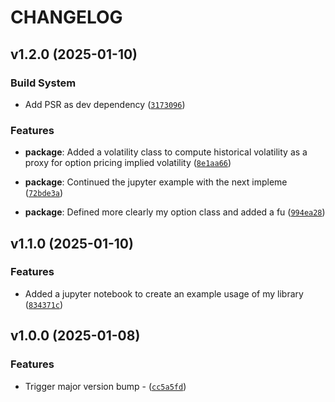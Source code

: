 # CHANGELOG


## v1.2.0 (2025-01-10)

### Build System

- Add PSR as dev dependency
  ([`3173096`](https://github.com/YoenCorbel/cryptobacktest/commit/31730965308cda23b21d6310abccf6c04d7dcbad))

### Features

- **package**: Added a volatility class to compute historical volatility as a proxy for option
  pricing implied volatility
  ([`8e1aa66`](https://github.com/YoenCorbel/cryptobacktest/commit/8e1aa6633da3553a583bc2e879dcc7a65519277f))

- **package**: Continued the jupyter example with the next impleme
  ([`72bde3a`](https://github.com/YoenCorbel/cryptobacktest/commit/72bde3ab4c8db50310498f97f241060bd51b87b0))

- **package**: Defined more clearly my option class and added a fu
  ([`994ea28`](https://github.com/YoenCorbel/cryptobacktest/commit/994ea28438869613eaea3b4dddd6461952255101))


## v1.1.0 (2025-01-10)

### Features

- Added a jupyter notebook to create an example usage of my library
  ([`834371c`](https://github.com/YoenCorbel/cryptobacktest/commit/834371c719e654c28b06f725ffc20cb881664640))


## v1.0.0 (2025-01-08)

### Features

- Trigger major version bump - <Implemented an Option class to compute the greeks and a portfolio
  class to aggregate risks of option strategies>
  ([`cc5a5fd`](https://github.com/YoenCorbel/cryptobacktest/commit/cc5a5fd7fc532b74168376faaa9696d3ecb47d5b))
